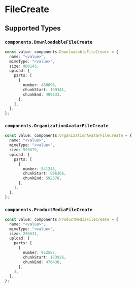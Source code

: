 # FileCreate


## Supported Types

### `components.DownloadableFileCreate`

```typescript
const value: components.DownloadableFileCreate = {
  name: "<value>",
  mimeType: "<value>",
  size: 906143,
  upload: {
    parts: [
      {
        number: 489096,
        chunkStart: 169341,
        chunkEnd: 409633,
      },
    ],
  },
};
```

### `components.OrganizationAvatarFileCreate`

```typescript
const value: components.OrganizationAvatarFileCreate = {
  name: "<value>",
  mimeType: "<value>",
  size: 593679,
  upload: {
    parts: [
      {
        number: 541245,
        chunkStart: 896306,
        chunkEnd: 592378,
      },
    ],
  },
};
```

### `components.ProductMediaFileCreate`

```typescript
const value: components.ProductMediaFileCreate = {
  name: "<value>",
  mimeType: "<value>",
  size: 256631,
  upload: {
    parts: [
      {
        number: 952587,
        chunkStart: 173926,
        chunkEnd: 476438,
      },
    ],
  },
};
```

